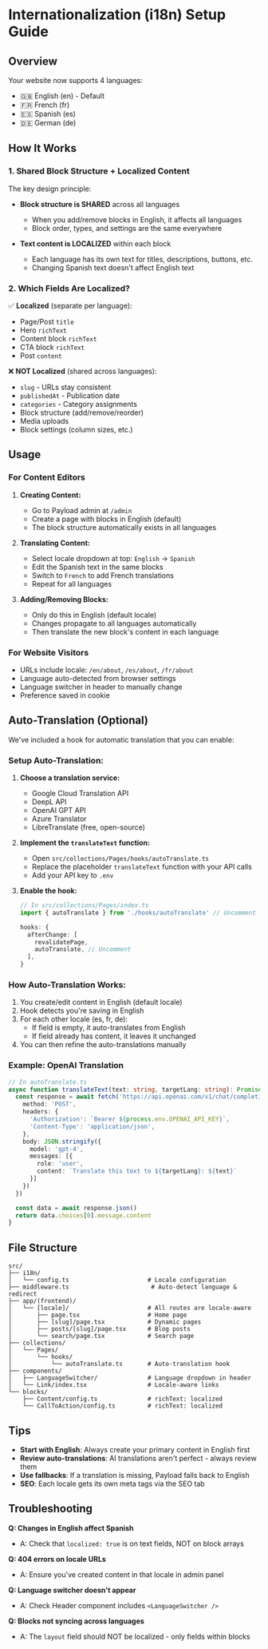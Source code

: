# Internationalization (i18n) Setup Guide

## Overview

Your website now supports 4 languages:
- 🇬🇧 English (en) - Default
- 🇫🇷 French (fr)
- 🇪🇸 Spanish (es)
- 🇩🇪 German (de)

## How It Works

### 1. **Shared Block Structure + Localized Content**

The key design principle:
- **Block structure is SHARED** across all languages
  - When you add/remove blocks in English, it affects all languages
  - Block order, types, and settings are the same everywhere

- **Text content is LOCALIZED** within each block
  - Each language has its own text for titles, descriptions, buttons, etc.
  - Changing Spanish text doesn't affect English text

### 2. **Which Fields Are Localized?**

✅ **Localized** (separate per language):
- Page/Post `title`
- Hero `richText`
- Content block `richText`
- CTA block `richText`
- Post `content`

❌ **NOT Localized** (shared across languages):
- `slug` - URLs stay consistent
- `publishedAt` - Publication date
- `categories` - Category assignments
- Block structure (add/remove/reorder)
- Media uploads
- Block settings (column sizes, etc.)

## Usage

### For Content Editors

1. **Creating Content:**
   - Go to Payload admin at `/admin`
   - Create a page with blocks in English (default)
   - The block structure automatically exists in all languages

2. **Translating Content:**
   - Select locale dropdown at top: `English` → `Spanish`
   - Edit the Spanish text in the same blocks
   - Switch to `French` to add French translations
   - Repeat for all languages

3. **Adding/Removing Blocks:**
   - Only do this in English (default locale)
   - Changes propagate to all languages automatically
   - Then translate the new block's content in each language

### For Website Visitors

- URLs include locale: `/en/about`, `/es/about`, `/fr/about`
- Language auto-detected from browser settings
- Language switcher in header to manually change
- Preference saved in cookie

## Auto-Translation (Optional)

We've included a hook for automatic translation that you can enable:

### Setup Auto-Translation:

1. **Choose a translation service:**
   - Google Cloud Translation API
   - DeepL API
   - OpenAI GPT API
   - Azure Translator
   - LibreTranslate (free, open-source)

2. **Implement the `translateText` function:**
   - Open `src/collections/Pages/hooks/autoTranslate.ts`
   - Replace the placeholder `translateText` function with your API calls
   - Add your API key to `.env`

3. **Enable the hook:**
   ```typescript
   // In src/collections/Pages/index.ts
   import { autoTranslate } from './hooks/autoTranslate' // Uncomment

   hooks: {
     afterChange: [
       revalidatePage,
       autoTranslate, // Uncomment
     ],
   }
   ```

### How Auto-Translation Works:

1. You create/edit content in English (default locale)
2. Hook detects you're saving in English
3. For each other locale (es, fr, de):
   - If field is empty, it auto-translates from English
   - If field already has content, it leaves it unchanged
4. You can then refine the auto-translations manually

### Example: OpenAI Translation

```typescript
// In autoTranslate.ts
async function translateText(text: string, targetLang: string): Promise<string> {
  const response = await fetch('https://api.openai.com/v1/chat/completions', {
    method: 'POST',
    headers: {
      'Authorization': `Bearer ${process.env.OPENAI_API_KEY}`,
      'Content-Type': 'application/json',
    },
    body: JSON.stringify({
      model: 'gpt-4',
      messages: [{
        role: 'user',
        content: `Translate this text to ${targetLang}: ${text}`
      }]
    })
  })

  const data = await response.json()
  return data.choices[0].message.content
}
```

## File Structure

```
src/
├── i18n/
│   └── config.ts                      # Locale configuration
├── middleware.ts                       # Auto-detect language & redirect
├── app/(frontend)/
│   └── [locale]/                      # All routes are locale-aware
│       ├── page.tsx                   # Home page
│       ├── [slug]/page.tsx            # Dynamic pages
│       ├── posts/[slug]/page.tsx      # Blog posts
│       └── search/page.tsx            # Search page
├── collections/
│   └── Pages/
│       └── hooks/
│           └── autoTranslate.ts       # Auto-translation hook
├── components/
│   ├── LanguageSwitcher/              # Language dropdown in header
│   └── Link/index.tsx                 # Locale-aware links
└── blocks/
    ├── Content/config.ts              # richText: localized
    └── CallToAction/config.ts         # richText: localized
```

## Tips

- **Start with English**: Always create your primary content in English first
- **Review auto-translations**: AI translations aren't perfect - always review them
- **Use fallbacks**: If a translation is missing, Payload falls back to English
- **SEO**: Each locale gets its own meta tags via the SEO tab

## Troubleshooting

**Q: Changes in English affect Spanish**
- A: Check that `localized: true` is on text fields, NOT on block arrays

**Q: 404 errors on locale URLs**
- A: Ensure you've created content in that locale in admin panel

**Q: Language switcher doesn't appear**
- A: Check Header component includes `<LanguageSwitcher />`

**Q: Blocks not syncing across languages**
- A: The `layout` field should NOT be localized - only fields within blocks
